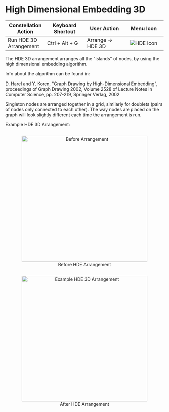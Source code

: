 # High Dimensional Embedding 3D

<table class="table table-striped">
<colgroup>
<col style="width: 25%" />
<col style="width: 25%" />
<col style="width: 25%" />
<col style="width: 25%" />
</colgroup>
<thead>
<tr class="header">
<th>Constellation Action</th>
<th>Keyboard Shortcut</th>
<th>User Action</th>
<th style="text-align: center;">Menu Icon</th>
</tr>
</thead>
<tbody>
<tr class="odd">
<td>Run HDE 3D Arrangement</td>
<td>Ctrl + Alt + G</td>
<td>Arrange -&gt; HDE 3D</td>
<td style="text-align: center;"><img src="../ext/docs/CoreArrangementPlugins/src/au/gov/asd/tac/constellation/plugins/arrangements/resources/HDE.png" alt="HDE Icon" /></td>
</tr>
</tbody>
</table>

The HDE 3D arrangement arranges all the "islands" of nodes, by 
using the high dimensional embedding algorithm.

Info about the algorithm can be found in:

D. Harel and Y. Koren, "Graph Drawing by High-Dimensional Embedding", proceedings of Graph Drawing 2002, Volume 2528 of Lecture Notes in Computer Science, pp. 207-219,  Springer Verlag, 2002

Singleton nodes are arranged together in a
grid, similarly for doublets (pairs of nodes only connected to each
other). The way nodes are placed on the graph will look slightly
different each time the arrangement is run.

Example HDE 3D Arrangement:

<div style="text-align: center">
    <figure style = "display: inline-block">
        <img height=400 src="../ext/docs/CoreArrangementPlugins/src/au/gov/asd/tac/constellation/plugins/arrangements/resources/beforeArrangement.png" alt="Before Arrangement" />
        <figcaption>Before HDE Arrangement</figcaption>
    </figure>
    <figure style = "display: inline-block">
        <img height=400 src="../ext/docs/CoreArrangementPlugins/src/au/gov/asd/tac/constellation/plugins/arrangements/resources/hdeArrangement.png" alt="Example HDE 3D Arrangement" />
        <figcaption>After HDE Arrangement</figcaption>
    </figure>
</div>